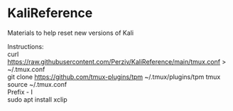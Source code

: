 # KaliReference

Materials to help reset new versions of Kali

Instructions:<br />
curl https://raw.githubusercontent.com/Perziv/KaliReference/main/tmux.conf > ~/.tmux.conf<br />
git clone https://github.com/tmux-plugins/tpm ~/.tmux/plugins/tpm
tmux source ~/.tmux.conf<br />
Prefix - I<br />
sudo apt install xclip<br />
